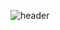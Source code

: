 ![header](https://capsule-render.vercel.app/api?type=transparent&color=auto&height=300&section=header&text=SetUp%20Eggs&fontSize=50)

